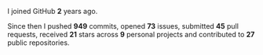 I joined GitHub **2** years ago.

Since then I pushed **949** commits, opened **73** issues, submitted **45** pull requests, received **21** stars across **9** personal projects and contributed to **27** public repositories.
